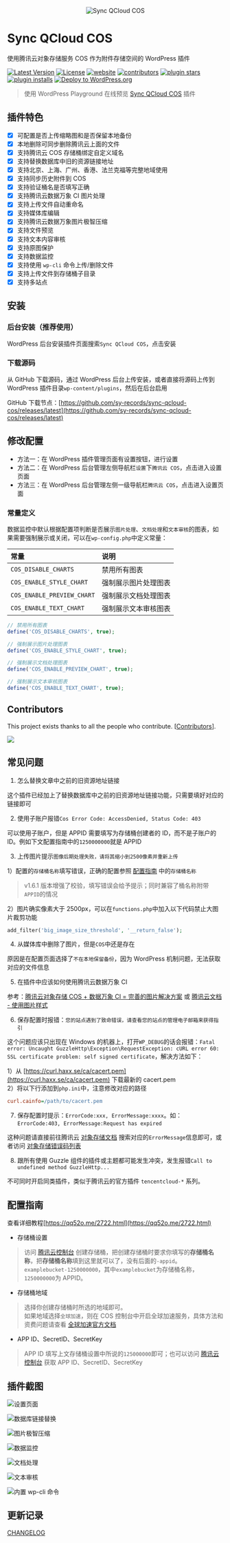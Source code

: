 <p align="center">
    <img src=".wordpress-org/wordpress-cos.png" alt="Sync QCloud COS" />
</p>

# Sync QCloud COS

使用腾讯云对象存储服务 COS 作为附件存储空间的 WordPress 插件

[![Latest Version](https://img.shields.io/github/release/sy-records/sync-qcloud-cos.svg)](https://github.com/sy-records/sync-qcloud-cos/releases)
[![License](https://img.shields.io/github/license/sy-records/sync-qcloud-cos?color=red)](LICENSE)
[![website](https://img.shields.io/badge/website-qq52o.me-blue)](https://qq52o.me)
[![contributors](https://img.shields.io/github/contributors/sy-records/sync-qcloud-cos?color=blue)](https://github.com/sy-records/sync-qcloud-cos/graphs/contributors)
[![plugin stars](https://img.shields.io/wordpress/plugin/stars/sync-qcloud-cos)](https://wordpress.org/plugins/sync-qcloud-cos/)
[![plugin installs](https://img.shields.io/wordpress/plugin/installs/sync-qcloud-cos)](https://wordpress.org/plugins/sync-qcloud-cos/)
[![Deploy to WordPress.org](https://github.com/sy-records/sync-qcloud-cos/actions/workflows/deploy.yml/badge.svg)](https://github.com/sy-records/sync-qcloud-cos/actions/workflows/deploy.yml)

> 使用 WordPress Playground 在线预览 [Sync QCloud COS](https://wordpress.org/plugins/sync-qcloud-cos/?preview=1) 插件

## 插件特色

- [x] 可配置是否上传缩略图和是否保留本地备份
- [x] 本地删除可同步删除腾讯云上面的文件
- [x] 支持腾讯云 COS 存储桶绑定自定义域名
- [x] 支持替换数据库中旧的资源链接地址
- [x] 支持北京、上海、广州、香港、法兰克福等完整地域使用
- [x] 支持同步历史附件到 COS
- [x] 支持验证桶名是否填写正确
- [x] 支持腾讯云数据万象 CI 图片处理
- [x] 支持上传文件自动重命名
- [x] 支持媒体库编辑
- [x] 支持腾讯云数据万象图片极智压缩
- [x] 支持文件预览
- [x] 支持文本内容审核
- [x] 支持原图保护
- [x] 支持数据监控
- [x] 支持使用 `wp-cli` 命令上传/删除文件
- [x] 支持上传文件到存储桶子目录
- [x] 支持多站点

## 安装

### 后台安装（推荐使用）

WordPress 后台安装插件页面搜索`Sync QCloud COS`，点击安装

### 下载源码

从 GitHub 下载源码，通过 WordPress 后台上传安装，或者直接将源码上传到 WordPress 插件目录`wp-content/plugins`，然后在后台启用

GitHub 下载节点：[https://github.com/sy-records/sync-qcloud-cos/releases/latest](https://github.com/sy-records/sync-qcloud-cos/releases/latest)

## 修改配置

- 方法一：在 WordPress 插件管理页面有设置按钮，进行设置
- 方法二：在 WordPress 后台管理左侧导航栏`设置`下`腾讯云 COS`，点击进入设置页面
- 方法三：在 WordPress 后台管理左侧一级导航栏`腾讯云 COS`，点击进入设置页面

### 常量定义

数据监控中默认根据配置项判断是否展示`图片处理`、`文档处理`和`文本审核`的图表，如果需要强制展示或关闭，可以在`wp-config.php`中定义常量：

| 常量                     | 说明                 |
| :----------------------- | :------------------- |
| `COS_DISABLE_CHARTS`       | 禁用所有图表         |
| `COS_ENABLE_STYLE_CHART`   | 强制展示图片处理图表 |
| `COS_ENABLE_PREVIEW_CHART` | 强制展示文档处理图表 |
| `COS_ENABLE_TEXT_CHART`    | 强制展示文本审核图表 |

```php
// 禁用所有图表
define('COS_DISABLE_CHARTS', true);

// 强制展示图片处理图表
define('COS_ENABLE_STYLE_CHART', true);

// 强制展示文档处理图表
define('COS_ENABLE_PREVIEW_CHART', true);

// 强制展示文本审核图表
define('COS_ENABLE_TEXT_CHART', true);
```

## Contributors

This project exists thanks to all the people who contribute. [[Contributors](https://github.com/sy-records/sync-qcloud-cos/graphs/contributors)].

<a href="https://github.com/sy-records/sync-qcloud-cos/graphs/contributors"><img src="https://opencollective.com/cos/contributors.svg?width=890&button=false" /></a>

## 常见问题

1. 怎么替换文章中之前的旧资源地址链接

这个插件已经加上了替换数据库中之前的旧资源地址链接功能，只需要填好对应的链接即可

2. 使用子账户报错`Cos Error Code: AccessDenied, Status Code: 403`

可以使用子账户，但是 APPID 需要填写为存储桶创建者的 ID，而不是子账户的 ID。例如下文配置指南中的`1250000000`就是 APPID

3. 上传图片提示`图像后期处理失败，请将其缩小到2500像素并重新上传`

1）配置的`存储桶名称`填写错误，正确的配置参照 [配置指南](https://github.com/sy-records/sync-qcloud-cos#%E9%85%8D%E7%BD%AE%E6%8C%87%E5%8D%97) 中的`存储桶名称`

> v1.6.1 版本增强了校验，填写错误会给予提示；同时兼容了桶名称附带`APPID`的情况

2）图片确实像素大于 2500px，可以在`functions.php`中加入以下代码禁止大图片裁剪功能

```php
add_filter('big_image_size_threshold', '__return_false');
```

4. 从媒体库中删除了图片，但是`COS`中还是存在

原因是在配置页面选择了`不在本地保留备份`，因为 WordPress 机制问题，无法获取对应的文件信息

5. 在插件中应该如何使用腾讯云数据万象 CI

参考：[腾讯云对象存储 COS + 数据万象 CI = 完善的图片解决方案](https://cloud.tencent.com/developer/article/1606153) 或 [腾讯云文档 - 使用图片样式](https://cloud.tencent.com/document/product/436/42214#.E4.BD.BF.E7.94.A8.E5.9B.BE.E7.89.87.E6.A0.B7.E5.BC.8F)

6. 保存配置时报错：`您的站点遇到了致命错误，请查看您的站点的管理电子邮箱来获得指引`

这个问题应该只出现在 Windows 的机器上，打开`WP_DEBUG`的话会报错：`Fatal error: Uncaught GuzzleHttp\Exception\RequestException: cURL error 60: SSL certificate problem: self signed certificate`，解决方法如下：

1）从 [https://curl.haxx.se/ca/cacert.pem](https://curl.haxx.se/ca/cacert.pem) 下载最新的 cacert.pem  
2）将以下行添加到`php.ini`中，注意修改对应的路径

```ini
curl.cainfo=/path/to/cacert.pem
```

7. 保存配置时提示：`ErrorCode:xxx, ErrorMessage:xxxx`。如：`ErrorCode:403, ErrorMessage:Request has expired`

这种问题请直接前往腾讯云 [对象存储文档](https://cloud.tencent.com/document/product/436) 搜索对应的`ErrorMessage`信息即可，或者访问 [对象存储错误码列表](https://cloud.tencent.com/document/product/436/7730#.E9.94.99.E8.AF.AF.E7.A0.81.E5.88.97.E8.A1.A8)

8. 跟所有使用 Guzzle 组件的插件或主题都可能发生冲突，发生报错`Call to undefined method GuzzleHttp...`

不可同时开启同类插件，类似于腾讯云的官方插件 `tencentcloud-*` 系列。

## 配置指南

查看详细教程[https://qq52o.me/2722.html](https://qq52o.me/2722.html)

- 存储桶设置

> 访问 [腾讯云控制台](https://console.cloud.tencent.com/cos5/bucket) 创建存储桶，把创建存储桶时要求你填写的**存储桶名称**，把**存储桶名称**填到这里就可以了，没有后面的`-appid`。  
> `examplebucket-1250000000`，其中`examplebucket`为存储桶名称，`1250000000`为 APPID。

- 存储桶地域

> 选择你创建存储桶时所选的地域即可。  
> 如果地域选择`全球加速`，则在 COS 控制台中开启全球加速服务，具体方法和资费问题请查看 [全球加速官方文档](https://cloud.tencent.com/document/product/436/38866)

- APP ID、SecretID、SecretKey

> APP ID 填写上文存储桶设置中所说的`125000000`即可；也可以访问 [腾讯云控制台](https://console.cloud.tencent.com/cos5/key) 获取 APP ID、SecretID、SecretKey

## 插件截图

![设置页面](.wordpress-org/screenshot-1.png)

![数据库链接替换](.wordpress-org/screenshot-2.png)

![图片极智压缩](.wordpress-org/screenshot-3.png)

![数据监控](.wordpress-org/screenshot-4.png)

![文档处理](.wordpress-org/screenshot-5.png)

![文本审核](.wordpress-org/screenshot-6.png)

![内置 wp-cli 命令](.wordpress-org/screenshot-7.png)

## 更新记录

[CHANGELOG](https://github.com/sy-records/sync-qcloud-cos/blob/master/CHANGELOG.md)
